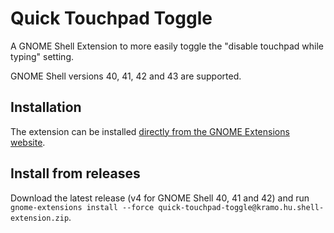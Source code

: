 # Quick Touchpad Toggle
A GNOME Shell Extension to more easily toggle the "disable touchpad while typing" setting.

GNOME Shell versions 40, 41, 42 and 43 are supported.

## Installation
The extension can be installed [directly from the GNOME Extensions website](https://extensions.gnome.org/extension/5292/quick-touchpad-toggle/).

## Install from releases
Download the latest release (v4 for GNOME Shell 40, 41 and 42) and run `gnome-extensions install --force quick-touchpad-toggle@kramo.hu.shell-extension.zip`.
